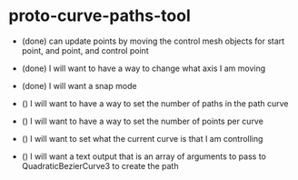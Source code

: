 # proto-curve-paths-tool

* (done) can update points by moving the control mesh objects for start point, and point, and control point
* (done) I will want to have a way to change what axis I am moving
* (done) I will want a snap mode

* () I will want to have a way to set the number of paths in the path curve
* () I will want to have a way to set the number of points per curve
* () I will want to set what the current curve is that I am controlling
* () I will want a text output that is an array of arguments to pass to QuadraticBezierCurve3 to create the path